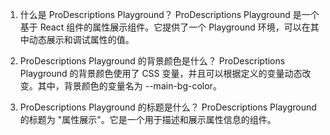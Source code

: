 1. 什么是 ProDescriptions Playground？
   ProDescriptions Playground 是一个基于 React 组件的属性展示组件。它提供了一个 Playground 环境，可以在其中动态展示和调试属性的值。

2. ProDescriptions Playground 的背景颜色是什么？
   ProDescriptions Playground 的背景颜色使用了 CSS 变量，并且可以根据定义的变量动态改变。其中，背景颜色的变量名为 --main-bg-color。

3. ProDescriptions Playground 的标题是什么？
   ProDescriptions Playground 的标题为 "属性展示"。它是一个用于描述和展示属性信息的组件。
